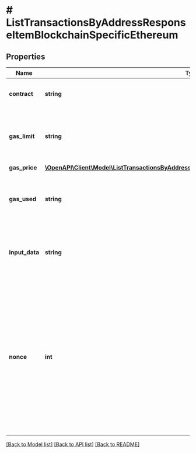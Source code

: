 # # ListTransactionsByAddressResponseItemBlockchainSpecificEthereum

## Properties

Name | Type | Description | Notes
------------ | ------------- | ------------- | -------------
**contract** | **string** | Represents the specific transaction contract. |
**gas_limit** | **string** | Represents the amount of gas used by this specific transaction alone. |
**gas_price** | [**\OpenAPI\Client\Model\ListTransactionsByAddressResponseItemBlockchainSpecificEthereumGasPrice**](ListTransactionsByAddressResponseItemBlockchainSpecificEthereumGasPrice.md) |  |
**gas_used** | **string** | Represents the exact unit of gas that was used for the transaction. |
**input_data** | **string** | Represents additional information that is required for the transaction. |
**nonce** | **int** | Represents the sequential running number for an address, starting from 0 for the first transaction. E.g., if the nonce of a transaction is 10, it would be the 11th transaction sent from the sender&#39;s address. |

[[Back to Model list]](../../README.md#models) [[Back to API list]](../../README.md#endpoints) [[Back to README]](../../README.md)
